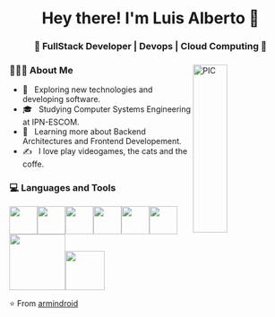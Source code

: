 <h1 align="center">Hey there! I'm Luis Alberto 👋 </h1>
<h3 align="center">🚀 FullStack Developer | Devops | Cloud Computing  🚀</h3>
<div>
<img width = "35%" align="right" alt="PIC" height="300px" src="https://media-exp1.licdn.com/dms/image/sync/C4E27AQGYPXWcmDKkew/articleshare-shrink_1280_800/0/1665734387311?e=1666339200&v=beta&t=No3nvsAkmgUhx5cFv3MdMaQDhvDJap0DSxP5kB_ACBU" />
<div align="left"> 
  <h3> 👨🏻‍💻 About Me </h3>

  - 🤔 &nbsp; Exploring new technologies and developing software.
  - 🎓 &nbsp; Studying Computer Systems Engineering at IPN-ESCOM.
  - 🌱 &nbsp; Learning more about Backend Architectures and Frontend Developement.
  - ✍️ &nbsp; I love play videogames, the cats and the coffe.  
</div> 
</div>

<div>
  <h3> 💻 Languages and Tools </h3>
  <p>
   <img src="https://media.giphy.com/media/3rCcV6sC1o2GY/giphy.gif" width="50"><img src="https://media3.giphy.com/media/ln7z2eWriiQAllfVcn/200w.webp" width="50"><img src="https://i.giphy.com/media/LMt9638dO8dftAjtco/200.webp"   width="50"><img src="https://i.giphy.com/media/eNAsjO55tPbgaor7ma/200w.webp" width="50"><img src="https://i.giphy.com/media/IdyAQJVN2kVPNUrojM/200.webp" width="50"><img src="https://media3.giphy.com/media/kdFc8fubgS31b8DsVu/giphy.webp" width="50"><img src="https://media.giphy.com/media/kH1DBkPNyZPOk0BxrM/giphy.gif" width="100"><img src="https://media.giphy.com/media/SsCYf6DRFJrOpP0IoM/giphy.gif" width="70">
  <p>
</div> 

⭐️ From [armindroid](https://github.com/armindroid-eva)
